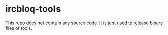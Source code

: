 # ircbloq-tools

This repo does not contain any source code. It is just used to release binary files of tools.